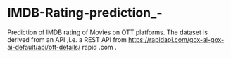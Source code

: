 # IMDB-Rating-prediction_-
Prediction of IMDB rating of Movies on OTT platforms. The dataset is derived from an API ,i.e. a REST API from https://rapidapi.com/gox-ai-gox-ai-default/api/ott-details/ rapid .com  . 
